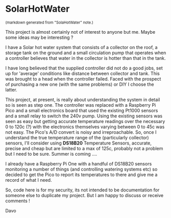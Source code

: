 SolarHotWater
===========

<sub>(markdown generated from "SolaHotWater" note.)</sub>



This project is almost certainly not of interest to anyone but me. Maybe some ideas may be interesting ?



I have a Solar hot water system that consists of a collector on the roof, a storage tank on the ground and a small circulation pump that operates when a controller believes that water in the collector is hotter than that in the tank.



I have long believed that the supplied controller did not do a good jobs, set up for 'average' conditions like distance between collector and tank. This was brought to a head when the controller failed. Faced with the prospect of purchasing a new one (with the same problems) or DIY I choose the latter.



This project, at present, is really about understanding the system in detail so is seen as step one.  The controller was replaced with a Raspberry Pi Pico and a small electronics board that used the existing Pt1000 sensors and a small relay to switch the 240v pump. Using the existing sensors was seen as easy but getting accurate temperature readings over the necessary 0 to 120c (?)  with the electronics themselves varying between 0 to 45c was not easy. The Pico's A/D convert is noisy and irreproachable. So, once I  understand the true temperature range of the (particularly collector) sensors, I'll consider using **DS18B20** Temperature Sensors, accurate, precise and cheap but are limited to a max of 125c, probably not a problem but I need to be sure. Summer is coming ....



I already have a Raspberry Pi One with a handful of DS18B20 sensors monitoring a number of things (and controlling watering systems etc) so decided to get the Pico to report its temperatures to there and give me a record of what I need.



So, code here is for my security, its not intended to be documentation for someone else to duplicate my project. But I am happy to discuss or receive comments !



Davo










